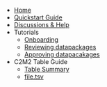 - [Home](.)
- [Quickstart Guide](./Quickstart)
- [Discussions & Help](https://github.com/nih-cfde/published-documentation/discussions)
- Tutorials
  - [Onboarding](./Onboarding-to-the-CFDE-Portal-Submission-System)
  - [Reviewing datapackages](./How-to-review-a-datapackage)
  - [Approving datapacakages](./How-to-approve-your-datapackage)
- C2M2 Table Guide
  - [Table Summary](./C2M2-Table-Summary)
  - [file.tsv](./TableInfo:-file.tsv)